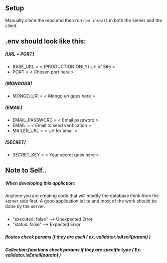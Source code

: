 ## Setup
Manually clone the repo and then run `npm install` in both the server and the client.

## .env should look like this:
##### [URL + PORT]
* BASE_URL = < (PRODUCTION ONLY) Url of Site >
* PORT = < Chosen port here >

##### [MONGODB]
* MONGO_URI = < Mongo uri goes here >

##### [EMAIL]
* EMAIL_PASSWORD = < Email password >
* EMAIL = < Email to send verification >
* MAILER_URL = < Url for email >

##### [SECRET]
* SECRET_KEY = < Your secret goes here >

## Note to Self..
##### When developing this appliction:
Anytime you are creating code that will modify the database think from the server side first. A good application is lite and most of the work should be done by the server.
#####
* "executed: false" --> Unexpected Error
* "status: false" --> Expected Error
##### 
##### Routes check params if they are ascii ( ex. validator.isAscii(param) )
##### Collection functions check params if they are specific type ( Ex. validator.isEmail(param) )
